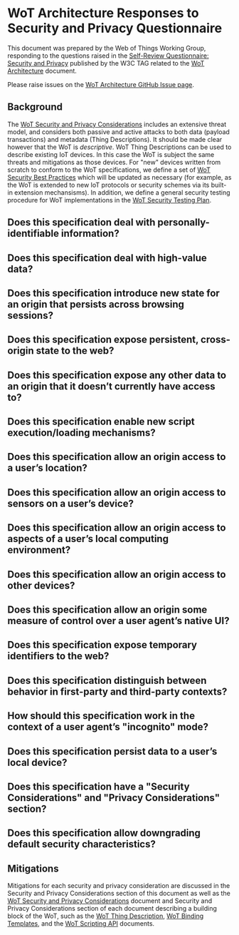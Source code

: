 # WoT Architecture Responses to Security and Privacy Questionnaire

This document was prepared by the Web of Things Working Group,
responding to the questions raised in the
[Self-Review Questionnaire: Security and Privacy](https://www.w3.org/TR/security-privacy-questionnaire/) 
published by the W3C TAG 
related to the 
[WoT Architecture](https://github.com/w3c/wot-architecture) document.

Please raise issues on the
[WoT Architecture GitHub Issue page](https://github.com/w3c/wot-architecture/issues).

## Background

The [WoT Security and Privacy Considerations](https://github.com/w3c/wot-security)
includes an extensive threat model,
and considers both passive and active attacks to
both data (payload transactions) and metadata (Thing Descriptions).
It should be made clear however that the WoT is _descriptive_.
WoT Thing Descriptions can be used to describe existing IoT devices.
In this case the WoT
is subject the same threats and mitigations as those devices.
For "new" devices written from scratch to conform to the WoT specifications,
we define a set of 
[WoT Security Best Practices](https://github.com/w3c/wot-security-best-practices)
which will be updated as necessary (for example, as the WoT is extended to new
IoT protocols or security schemes via its built-in extension mechansisms).
In addition, we define a general security testing procedure for WoT implementations in the
[WoT Security Testing Plan](https://github.com/w3c/wot-security-testing-plan).

## Does this specification deal with personally-identifiable information? 

## Does this specification deal with high-value data? 

## Does this specification introduce new state for an origin that persists across browsing sessions? 

## Does this specification expose persistent, cross-origin state to the web? 

## Does this specification expose any other data to an origin that it doesn’t currently have access to?

## Does this specification enable new script execution/loading mechanisms? 

## Does this specification allow an origin access to a user’s location?

## Does this specification allow an origin access to sensors on a user’s device?

## Does this specification allow an origin access to aspects of a user’s local computing environment?

## Does this specification allow an origin access to other devices? 

## Does this specification allow an origin some measure of control over a user agent’s native UI? 

## Does this specification expose temporary identifiers to the web?

## Does this specification distinguish between behavior in first-party and third-party contexts?

## How should this specification work in the context of a user agent’s "incognito" mode?

## Does this specification persist data to a user’s local device? 

## Does this specification have a "Security Considerations" and "Privacy Considerations" section? 

## Does this specification allow downgrading default security characteristics? 

## Mitigations

Mitigations for each security and privacy consideration are discussed in
the Security and Privacy Considerations section of this document as well as the
[WoT Security and Privacy Considerations](https://github.com/w3c/wot-security/)
document and Security and Privacy Considerations section of each
document describing a building block of the WoT, such as the
[WoT Thing Description](https://github.com/w3c/wot-thing-description/),
[WoT Binding Templates](https://github.com/w3c/wot-binding-templates/),
and the 
[WoT Scripting API](https://github.com/w3c/wot-scripting-api/)
documents.

